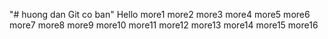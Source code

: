 "# huong dan Git co ban" 
Hello
more1
more2
more3
more4
more5
more6
more7
more8
more9
more10
more11
more12
more13
more14
more15
more16
